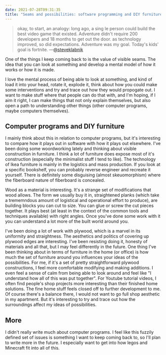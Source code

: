 ```yaml
---
date: 2021-07-28T09:31:35
title: "Seams and possibilities: software programming and DIY furniture"
---
```


> okay, to start, an analogy: long ago, a sing le person could build the best video game that existed. Adventure didn't require 200 developers and 18 months to get out the door. as technology improved, so did expectations. Adventure was my goal. Today's kids' goal is fortnite. 
—[@steveklabnik](https://twitter.com/steveklabnik/status/1397931260136284166?s=20)

One of the things I keep coming back to is the value of visible seams. The idea that you can look at something and develop a mental model of how it works or how it is made.

I love the mental process of being able to look at something, and kind of load it into your head, rotate it, explode it, think about how you could make some interventions and try and trace out how they would propogate out. I want to make stuff where that people can do that with, and I'm hoping, if I aim it right, I can make things that not only explain themselves, but also open a path to understanding other things (other computer programs, maybe computers themselves).

## Computer programs and DIY furniture

I mainly think about this in relation to computer programs, but it's interesting to compare how it plays out in software with how it plays out elsewhere. I've been doing some woordworking lately and thinking about visible construction in furniture. I think a lot of furniture does expose most of it's construction (especially the minimalist stuff I tend to like). The technology of Ikea furniture is mainly in the logistics and mass production. If you look at a specific bookshelf, you can probably reverse engineer and recreate it yourself. There is definitely some disguising (almost skeuomorphism) where the fiberboard nature of fiberboard is concealed.

Wood as a material is interesting. It's a strange set of modifications that wood allows. The form we usually buy it in, straightened planks (which take a trememndous amount of logistical and operational effort to produce), are building blocks you can cut to size. You can glue or screw the cut pieces together. It plays best (at least in the context of the common tools and techniques available) with right angles. Once you've done some work with it you can understand a lot more of the built world around you.

I've been doing a lot of work with plywood, which is a marvel in its uniformity and straightness. The aesthetics and politics of covering up plywood edges are interesting. I've been resisting doing it, honesty of materials and all that, but I may feel differently in the future. One thing I've been thinking about in terms of furniture in the home (or office) is how much the set of furniture around you influences your ideas of the possibilities. For me, if it's a set of pretty straightforward plywood constructions, I feel more comfortable modifying and making additions. I even feel a sense of calm from being able to look around and feel like "I understand how all of this was put together". For Youtube tutorial videos, I often find people's shop projects more interesting than their finished home solutions. The fine home stuff feels closed off to further development to me. Of course there's a balance there, I would not want to go full shop aesthetic in my apartment. But it's interesting to try and trace out how the surroundings affect my ideas of possibilities.

## More

I didn't really write much about computer programs. I feel like this fuzzily defined set of issues is something I want to keep coming back to, so I'll plan to write more in the future. I especially want to get into how legos and Minecraft fit into all of this.
